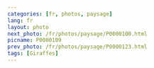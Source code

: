 ```yaml
---
categories: [fr, photos, paysage]
lang: fr
layout: photo
next_photo: /fr/photos/paysage/P0000100.html
picname: P0000109
prev_photo: /fr/photos/paysage/P0000123.html
tags: [Giraffes]
---
```

